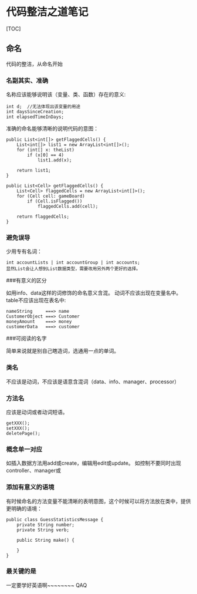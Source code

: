 # 代码整洁之道笔记

[TOC]

## 命名

代码的整洁，从命名开始

### 名副其实、准确

名称应该能够说明该（变量、类、函数）存在的意义:
```
int d;  //无法体现出该变量的用途
int daysSinceCreation;
int elapsedTimeInDays;
```

准确的命名能够清晰的说明代码的意图：
```
public List<int[]> getFlaggedCells() {
    List<int[]> list1 = new ArrayList<int[]>();
    for (int[] x: theList)
        if (x[0] == 4)
            list1.add(x);

    return list1;
}

public List<Cell> getFlaggedCells() {
    List<Cell> flaggedCells = new ArrayList<int[]>();
    for (Cell cell: gameBoard)
        if (Cell.isFlagged())
            flaggedCells.add(cell);

    return flaggedCells;
}
```

### 避免误导

少用专有名词：
```
int accountLists | int accountGroup | int accounts;
显然List会让人想到List数据类型，需要改用另外两个更好的选择。
```


###有意义的区分

如用info、data这样的词修饰的命名意义含混。
动词不应该出现在变量名中。table不应该出现在表名中:
```
nameString     ===> name
CustomerObject ===> Customer
moneyAmount    ===> money
customerData   ===> customer
```


###可阅读的名字

简单来说就是别自己瞎造词，选通用一点的单词。

### 类名

不应该是动词，不应该是语意含混词（data、info、manager、processor）

### 方法名

应该是动词或者动词短语。
```
getXXX();
setXXX();
deletePage();
```

### 概念单一对应

如插入数据方法用add或create，编辑用edit或update。
如控制不要同时出现controller、manager或

### 添加有意义的语境

有时候命名的方法变量不能清晰的表明意图，这个时候可以将方法放在类中，提供更明确的语境：
```
public class GuessStatisticsMessage {
    private String number;
    private String verb;

    public String make() {

    }
}
```

### 最关键的是

一定要学好英语啊~~~~~~~~ QAQ
